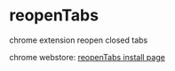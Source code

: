 reopenTabs
==========

chrome extension reopen closed tabs

chrome webstore: [reopenTabs install page](https://chrome.google.com/webstore/detail/reopen-tabs/pommkpmheehabknkbphiifbpmhcjpgnk?hl=ja)
